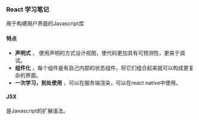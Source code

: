 ### React 学习笔记

用于构建用户界面的Javascript库



#### 特点

* **声明式** ， 使用声明的方式设计视图，使代码更加具有可预测性，更易于调试。
* **组件化** ，每个组件是有自己内部的状态组件，将它们组合起来就可以构成更复杂的界面。
* **一次学习，到处使用** ，可以在服务端渲染，可以在react native中使用。



#### JSX

是Javascript的扩展语法。
<!--stackedit_data:
eyJoaXN0b3J5IjpbMzI1MzE4ODMxXX0=
-->